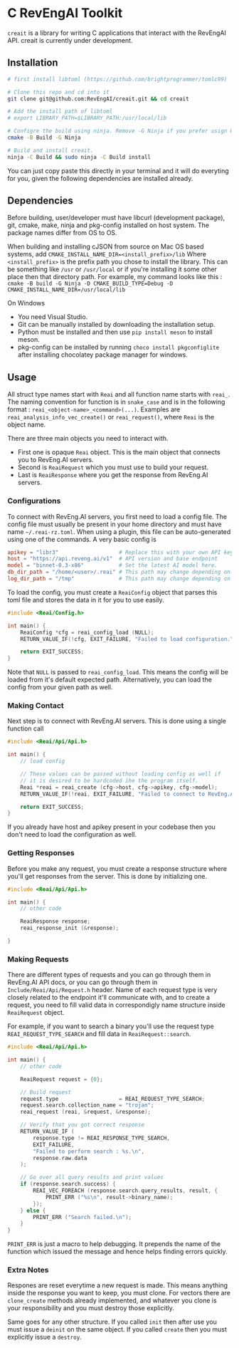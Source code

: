 # C RevEngAI Toolkit

`creait` is a library for writing C applications that interact with the RevEngAI API.
creait is currently under development.

## Installation

```sh
# first install libtoml (https://github.com/brightprogrammer/tomlc99)

# Clone this repo and cd into it
git clone git@github.com:RevEngAI/creait.git && cd creait

# Add the install path of libtoml
# export LIBRARY_PATH=$LIBRARY_PATH:/usr/local/lib

# Configre the build using ninja. Remove -G Ninja if you prefer usign GNU Makefiles (make required)
cmake -B Build -G Ninja

# Build and install creait.
ninja -C Build && sudo ninja -C Build install
```

You can just copy paste this directly in your terminal and it will do everyting for you,
given the following dependencies are installed already.

## Dependencies

Before building, user/developer must have libcurl (development package), git, cmake, make, ninja and pkg-config installed on host system. The package names differ from OS to OS.

When building and installing cJSON from source on Mac OS based systems, add `CMAKE_INSTALL_NAME_DIR=<install_prefix>/lib`
Where `<install_prefix>` is the prefix path you chose to install the library. This can be something like `/usr` or `/usr/local`
or if you're installing it some other place then that directory path. For example, my command looks like this :
`cmake -B build -G Ninja -D CMAKE_BUILD_TYPE=Debug -D CMAKE_INSTALL_NAME_DIR=/usr/local/lib`

On Windows

- You need Visual Studio.
- Git can be manually installed by downloading the installation setup.
- Python must be installed and then use `pip install meson` to install meson.
- pkg-config can be installed by running `choco install pkgconfiglite` after installing chocolatey package manager for windows.

## Usage

All struct type names start with `Reai` and all function name starts with `reai_`.
The naming convention for function is in `snake_case` and is in the following format :
`reai_<object-name>_<command>(...)`. Examples are `reai_analysis_info_vec_create()` or
`reai_request()`, where `Reai` is the object name.

There are three main objects you need to interact with.

- First one is opaque `Reai` object. This is the main object that connects you to RevEng.AI servers.
- Second is `ReaiRequest` which you must use to build your request.
- Last is `ReaiResponse` where you get the response from RevEng.AI servers.

### Configurations

To connect with RevEng.AI servers, you first need to load a config file. The config file must
usually be present in your home directory and must have name `~/.reai-rz.toml`. When using a
plugin, this file can be auto-generated using one of the commands. A very basic config is

```toml
apikey = "libr3"                   # Replace this with your own API key
host = "https://api.reveng.ai/v1"  # API version and base endpoint
model = "binnet-0.3-x86"           # Set the latest AI model here.
db_dir_path = "/home/<user>/.reai" # This path may change depending on your OS
log_dir_path = "/tmp"              # This path may change depending on your OS
```

To load the config, you must create a `ReaiConfig` object that parses this toml file and stores
the data in it for you to use easily.

```c
#include <Reai/Config.h>

int main() {
    ReaiConfig *cfg = reai_config_load (NULL);
    RETURN_VALUE_IF(!cfg, EXIT_FAILURE, "Failed to load configuration.");

    return EXIT_SUCCESS;
}
```

Note that `NULL` is passed to `reai_config_load`. This means the config will be loaded from it's
default expected path. Alternatively, you can load the config from your given path as well.

### Making Contact

Next step is to connect with RevEng.AI servers. This is done using a single function call

```c
#include <Reai/Api/Api.h>

int main() {
    // load config

    // These values can be passed without loading config as well if
    // it is desired to be hardcoded ihe the program itself.
    Reai *reai = reai_create (cfg->host, cfg->apikey, cfg->model);
    RETURN_VALUE_IF(!reai, EXIT_FAILURE, "Failed to connect to RevEng.AI servers.");

    return EXIT_SUCCESS;
}
```

If you already have host and apikey present in your codebase then you don't need to load
the configuration as well.

### Getting Responses

Before you make any request, you must create a response structure where you'll get
responses from the server. This is done by initializing one.

```c
#include <Reai/Api/Api.h>

int main() {
    // other code

    ReaiResponse response;
    reai_response_init (&response);

}
```

### Making Requests

There are different types of requests and you can go through them in RevEng.AI API docs,
or you can go through them in `Include/Reai/Api/Request.h` header. Name of each request type
is very closely related to the endpoint it'll communicate with, and to create a request,
you need to fill valid data in correspondigly name structure inside `ReaiRequest` object.

For example, if you want to search a binary you'll use the request type `REAI_REQUEST_TYPE_SEARCH`
and fill data in `ReaiRequest::search`.

```c
#include <Reai/Api/Api.h>

int main() {
    // other code

    ReaiRequest request = {0};

    // Build request
    request.type                   = REAI_REQUEST_TYPE_SEARCH;
    request.search.collection_name = "trojan";
    reai_request (reai, &request, &response);

    // Verify that you got correct response
    RETURN_VALUE_IF (
        response.type != REAI_RESPONSE_TYPE_SEARCH,
        EXIT_FAILURE,
        "Failed to perform search : %s.\n",
        response.raw.data
    );

    // Go over all query results and print values
    if (response.search.success) {
        REAI_VEC_FOREACH (response.search.query_results, result, {
            PRINT_ERR ("%s\n", result->binary_name);
        });
    } else {
        PRINT_ERR ("Search failed.\n");
    }
}
```

`PRINT_ERR` is just a macro to help debugging. It prepends the name of the function
which issued the message and hence helps finding errors quickly.

### Extra Notes

Respones are reset everytime a new request is made. This means anything inside the
response you want to keep, you must clone. For vectors there are `clone_create` methods already
implemented, and whatever you clone is your responsibility and you must destroy those
explicitly.

Same goes for any other structure. If you called `init` then after use you must issue a `deinit`
on the same object. If you called `create` then you must explicitly issue a `destroy`.
